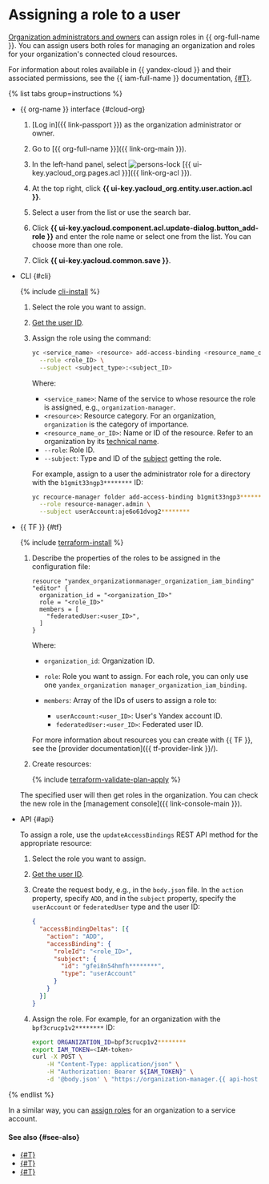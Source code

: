 # Assigning a role to a user

[Organization administrators and owners](add-org-admin.md) can assign roles in {{ org-full-name }}. You can assign users both roles for managing an organization and roles for your organization's connected cloud resources.

For information about roles available in {{ yandex-cloud }} and their associated permissions, see the {{ iam-full-name }} documentation, [{#T}](../../iam/concepts/access-control/roles.md).

{% list tabs group=instructions %}

- {{ org-name }} interface {#cloud-org}

   1. [Log in]({{ link-passport }}) as the organization administrator or owner.

   1. Go to [{{ org-full-name }}]({{ link-org-main }}).

   1. In the left-hand panel, select ![persons-lock](../../_assets/console-icons/persons-lock.svg) [{{ ui-key.yacloud_org.pages.acl }}]({{ link-org-acl }}).

   1. At the top right, click **{{ ui-key.yacloud_org.entity.user.action.acl }}**.

   1. Select a user from the list or use the search bar.

   1. Click **{{ ui-key.yacloud.component.acl.update-dialog.button_add-role }}** and enter the role name or select one from the list. You can choose more than one role.

   1. Click **{{ ui-key.yacloud.common.save }}**.

- CLI {#cli}

   {% include [cli-install](../../_includes/cli-install.md) %}

   1. Select the role you want to assign.

   1. [Get the user ID](../operations/users-get.md).

   1. Assign the role using the command:

      ```bash
      yc <service_name> <resource> add-access-binding <resource_name_or_ID> \
        --role <role_ID> \
        --subject <subject_type>:<subject_ID>
      ```

      Where:

      * `<service_name>`: Name of the service to whose resource the role is assigned, e.g., `organization-manager`.
      * `<resource>`: Resource category. For an organization, `organization` is the category of importance.
      * `<resource_name_or_ID>`: Name or ID of the resource. Refer to an organization by its [technical name](../operations/org-profile.md).
      * `--role`: Role ID.
      * `--subject`: Type and ID of the [subject](../../iam/concepts/access-control/index.md#subject) getting the role.

      For example, assign to a user the administrator role for a directory with the `b1gmit33ngp3********` ID:

      ```bash
      yc recource-manager folder add-access-binding b1gmit33ngp3******** \
        --role resource-manager.admin \
        --subject userAccount:aje6o61dvog2********
      ```

- {{ TF }} {#tf}

   {% include [terraform-install](../../_includes/terraform-install.md) %}

   1. Describe the properties of the roles to be assigned in the configuration file:

      ```hcl
      resource "yandex_organizationmanager_organization_iam_binding" "editor" {
        organization_id = "<organization_ID>"
        role = "<role_ID>"
        members = [
          "federatedUser:<user_ID>",
        ]
      }
      ```

      Where:

      * `organization_id`: Organization ID.
      * `role`: Role you want to assign. For each role, you can only use one `yandex_organization manager_organization_iam_binding`.
      * `members`: Array of the IDs of users to assign a role to:

         * `userAccount:<user_ID>`: User's Yandex account ID.
         * `federatedUser:<user_ID>`: Federated user ID.

      For more information about resources you can create with {{ TF }}, see the [provider documentation]({{ tf-provider-link }}/).

   1. Create resources:

      {% include [terraform-validate-plan-apply](../../_tutorials/terraform-validate-plan-apply.md) %}

   The specified user will then get roles in the organization. You can check the new role in the [management console]({{ link-console-main }}).

- API {#api}

   To assign a role, use the `updateAccessBindings` REST API method for the appropriate resource:

   1. Select the role you want to assign.

   1. [Get the user ID](../operations/users-get.md).

   1. Create the request body, e.g., in the `body.json` file. In the `action` property, specify `ADD`, and in the `subject` property, specify the `userAccount` or `federatedUser` type and the user ID:

      ```json
      {
        "accessBindingDeltas": [{
          "action": "ADD",
          "accessBinding": {
            "roleId": "<role_ID>",
            "subject": {
              "id": "gfei8n54hmfh********",
              "type": "userAccount"
            }
          }
        }]
      }
      ```

   1. Assign the role. For example, for an organization with the `bpf3crucp1v2********` ID:

      ```bash
      export ORGANIZATION_ID=bpf3crucp1v2********
      export IAM_TOKEN=<IAM-token>
      curl -X POST \
          -H "Content-Type: application/json" \
          -H "Authorization: Bearer ${IAM_TOKEN}" \
          -d '@body.json' \	"https://organization-manager.{{ api-host }}/organization-manager/v1/organizations/${ORGANIZATION_ID}:updateAccessBindings"
      ```

{% endlist %}

In a similar way, you can [assign roles](../../iam/operations/sa/assign-role-for-sa.md#binding-role-organization) for an organization to a service account.

#### See also {#see-also}

* [{#T}](../../iam/operations/sa/set-access-bindings.md)
* [{#T}](../../resource-manager/operations/cloud/set-access-bindings.md)
* [{#T}](../../resource-manager/operations/folder/set-access-bindings.md)
